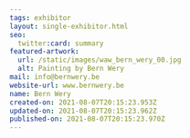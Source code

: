 ```yaml
---
tags: exhibitor
layout: single-exhibitor.html
seo:
  twitter:card: summary
featured-artwork:
  url: /static/images/waw_bern_wery_00.jpg
  alt: Painting by Bern Wery
mail: info@bernwery.be
website-url: www.bernwery.be
name: Bern Wery
created-on: 2021-08-07T20:15:23.953Z
updated-on: 2021-08-07T20:15:23.962Z
published-on: 2021-08-07T20:15:23.970Z
---
```

